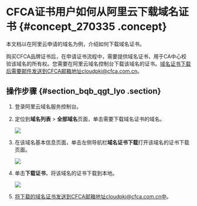 # CFCA证书用户如何从阿里云下载域名证书 {#concept_270335 .concept}

本文档以在阿里云申请的域名为例，介绍如何下载域名证书。

购买CFCA品牌证书后，在申请证书流程中，需要提供域名证书，用于CA中心校验该域名的所有权。您需要在阿里云域名控制台下载该域名的证书。域名证书下载后需要邮件发送到CFCA邮箱地址cloudpki@cfca.com.cn。

## 操作步骤 {#section_bqb_qgt_lyo .section}

1.  登录阿里云域名服务控制台。
2.  定位到**域名列表** \> **全部域名**页面，单击需要下载域名证书的域名。

    ![](http://static-aliyun-doc.oss-cn-hangzhou.aliyuncs.com/assets/img/223162/155852678347766_zh-CN.png)

3.  在该域名基本信息页面，单击左侧导航栏**域名证书下载**打开该域名的证书下载页面。

    ![](http://static-aliyun-doc.oss-cn-hangzhou.aliyuncs.com/assets/img/223162/155852678347768_zh-CN.png)

4.  单击**下载证书**，将该域名的证书下载到本地。

    ![](http://static-aliyun-doc.oss-cn-hangzhou.aliyuncs.com/assets/img/223162/155852678347769_zh-CN.png)

5.  将下载的域名证书发送到CFCA邮箱地址cloudpki@cfca.com.cn中。

